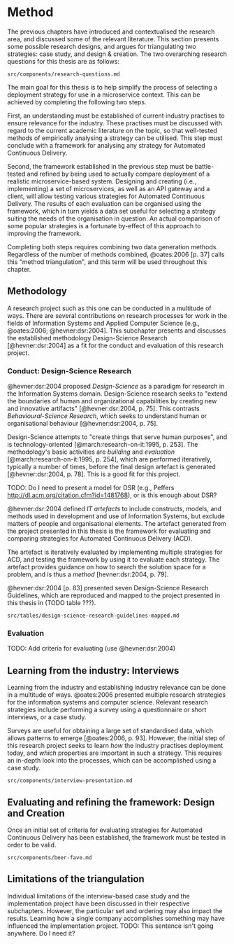 # Method

The previous chapters have introduced and contextualised the research area, and discussed some of the relevant literature. This section presents some possible research designs, and argues for triangulating two strategies: case study, and design & creation. The two overarching research questions for this thesis are as follows:

```include
src/components/research-questions.md
```

The main goal for this thesis is to help simplify the process of selecting a deployment strategy for use in a microservice context. This can be achieved by completing the following two steps.

First, an understanding must be established of current industry practises to ensure relevance for the industry. These practises must be discussed with regard to the current academic literature on the topic, so that well-tested methods of empirically analysing a strategy can be utilised. This step must conclude with a framework for analysing any strategy for Automated Continuous Delivery.

Second, the framework established in the previous step must be battle-tested and refined by being used to actually compare deployment of a realistic microservice-based system. Designing and creating (i.e., implementing) a set of microservices, as well as an API gateway and a client, will allow testing various strategies for Automated Continuous Delivery. The results of each evaluation can be organised using the framework, which in turn yields a data set useful for selecting a strategy suiting the needs of the organisation in question. An actual comparison of some popular strategies is a fortunate by-effect of this approach to improving the framework.

Completing both steps requires combining two data generation methods. Regardless of the number of methods combined, @oates:2006 [p. 37] calls this "method triangulation", and this term will be used throughout this chapter.

## Methodology

A research project such as this one can be conducted in a multitude of ways. There are several contributions on research processes for work in the fields of Information Systems and Applied Computer Science [e.g., @oates:2006; @hevner:dsr:2004]. This subchapter presents and discusses the established methodology Design-Science Research [@hevner:dsr:2004] as a fit for the conduct and evaluation of this research project.

### Conduct: Design-Science Research

@hevner:dsr:2004 proposed _Design-Science_ as a paradigm for research in the Information Systems domain. Design-Science research seeks to "extend the boundaries of human and organizational capabilities by creating new and innovative artifacts" [@hevner:dsr:2004, p. 75]. This contrasts _Behavioural-Science Research_, which seeks to understand human or organisational behaviour [@hevner:dsr:2004, p. 75].

Design-Science attempts to "create things that serve human purposes", and is technology-oriented [@march:research-on-it:1995, p. 253]. The methodology's basic activities are _building_ and _evaluation_ [@march:research-on-it:1995, p. 254], which are performed iteratively, typically a number of times, before the final design artefact is generated [@hevner:dsr:2004, p. 78]. This is a good fit for this project.

TODO: Do I need to present a model for DSR (e.g., Peffers http://dl.acm.org/citation.cfm?id=1481768), or is this enough about DSR?

@hevner:dsr:2004 defined _IT artefacts_ to include constructs, models, and methods used in development and use of Information Systems, but exclude matters of people and organisational elements. The artefact generated from the project presented in this thesis is the framework for evaluating and comparing strategies for Automated Continuous Delivery (ACD).

The artefact is iteratively evaluated by implementing multiple strategies for ACD, and testing the framework by using it to evaluate each strategy. The artefact provides guidance on how to search the solution space for a problem, and is thus a _method_ [hevner:dsr:2004, p. 79].

@hevner:dsr:2004 [p. 83] presented seven Design-Science Research Guidelines, which are reproduced and mapped to the project presented in this thesis in (TODO table ???).

```include
src/tables/design-science-research-guidelines-mapped.md
```

### Evaluation

TODO: Add criteria for evaluating (use @hevner:dsr:2004)

## Learning from the industry: Interviews

Learning from the industry and establishing industry relevance can be done in a multitude of ways. @oates:2006 presented multiple research strategies for the information systems and computer science. Relevant research strategies include performing a survey using a questionnaire or short interviews, or a case study.

Surveys are useful for obtaining a large set of standardised data, which allows patterns to emerge [@oates:2006, p. 93]. However, the initial step of this research project seeks to learn _how_ the industry practises deployment today, and _which_ properties are important in such a strategy. This requires an in-depth look into the processes, which can be accomplished using a case study.

```include
src/components/interview-presentation.md
```

## Evaluating and refining the framework: Design and Creation

Once an initial set of criteria for evaluating strategies for Automated Continuous Delivery has been established, the framework must be tested in order to be valid.

```include
src/components/beer-fave.md
```

## Limitations of the triangulation

Individual limitations of the interview-based case study and the implementation project have been discussed in their respective subchapters. However, the particular set and ordering may also impact the results. Learning how a single company accomplishes something may have influenced the implementation project. TODO: This sentence isn't going anywhere. Do I need it?
